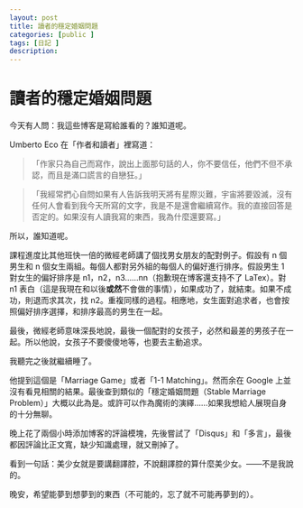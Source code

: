 ```yaml
---
layout: post
title: 讀者的穩定婚姻問題
categories: [public ]
tags: [日記 ]
description:
---
```


# 讀者的穩定婚姻問題

今天有人問：我這些博客是寫給誰看的？誰知道呢。

Umberto Eco 在「作者和讀者」裡寫道：

> 「作家只為自己而寫作，說出上面那句話的人，你不要信任，他們不但不承認，而且是滿口謊言的自戀狂。」

> 「我經常捫心自問如果有人告訴我明天將有星際災難，宇宙將要毀滅，沒有任何人會看到我今天所寫的文字，我是不是還會繼續寫作。我的直接回答是否定的。如果沒有人讀我寫的東西，我為什麼還要寫。」

所以，誰知道呢。

課程進度比其他班快一倍的微經老師講了個找男女朋友的配對例子。假設有 n 個男生和 n 個女生兩組。每個人都對另外組的每個人的偏好進行排序。假設男生 1 對女生的偏好排序是 n1，n2，n3……nn（抱歉現在博客還支持不了 LaTex）。對 n1 表白（這是我現在和以後**或然**不會做的事情），如果成功了，就結束。如果不成功，則退而求其次，找 n2。重複同樣的過程。相應地，女生面對追求者，也會按照偏好排序選擇，和排序最高的男生在一起。

最後，微經老師意味深長地說，最後一個配對的女孩子，必然和最差的男孩子在一起。所以他說，女孩子不要傻傻地等，也要去主動追求。

我聽完之後就繼續睡了。

他提到這個是「Marriage Game」或者「1-1 Matching」。然而余在 Google 上並沒有看見相關的結果。最後查到類似的「穩定婚姻問題（Stable Marriage Problem）」大概以此為是。或許可以作為魔術的演繹……如果我想給人展現自身的十分無聊。

晚上花了兩個小時添加博客的評論模塊，先後嘗試了「Disqus」和「多言」，最後都因評論比正文寬，缺少知識處理，就又刪掉了。

看到一句話：美少女就是要講翻譯腔，不說翻譯腔的算什麼美少女。——不是我說的。

晚安，希望能夢到想夢到的東西（不可能的，忘了就不可能再夢到的）。
